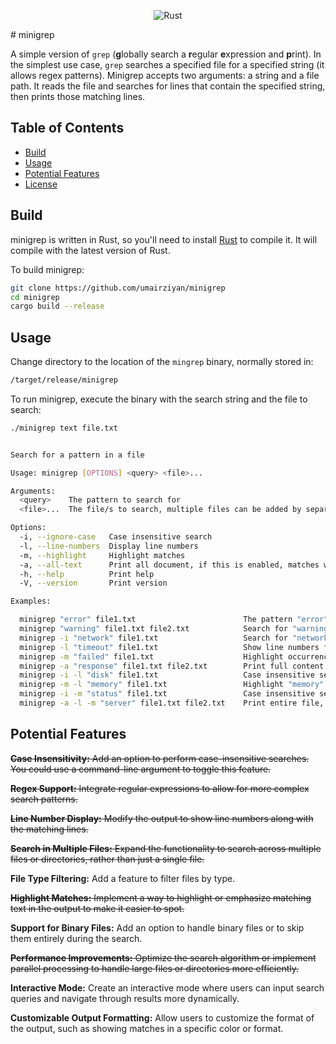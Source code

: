 <p align="center">
  <img src="https://github.com/umairziyan/minigrep/actions/workflows/rust.yml/badge.svg" alt="Rust">
</p>
# minigrep

A simple version of `grep` (**g**lobally search a **r**egular **e**xpression and
**p**rint). In the simplest use case, `grep` searches a specified file for a specified string (it allows regex patterns). Minigrep accepts two arguments: a string and a file path. It reads the file and searches for lines that contain the specified string, then prints those matching lines.

## Table of Contents

- [Build](#build)
- [Usage](#usage)
- [Potential Features](#potential-features)
- [License](#license)

## Build

minigrep is written in Rust, so you'll need to install [Rust](https://www.rust-lang.org/) to compile it. It will compile with the latest version of Rust.

To build minigrep:

```sh
git clone https://github.com/umairziyan/minigrep
cd minigrep
cargo build --release
```

## Usage

Change directory to the location of the `mingrep` binary, normally stored in:

```sh
/target/release/minigrep
```

To run minigrep, execute the binary with the search string and the file to search:

```sh
./minigrep text file.txt
```

```sh

Search for a pattern in a file

Usage: minigrep [OPTIONS] <query> <file>...

Arguments:
  <query>    The pattern to search for
  <file>...  The file/s to search, multiple files can be added by separating them with a space, e.g. file1.txt, file2.txt

Options:
  -i, --ignore-case   Case insensitive search
  -l, --line-numbers  Display line numbers
  -m, --highlight     Highlight matches
  -a, --all-text      Print all document, if this is enabled, matches will automatically be highlighted.
  -h, --help          Print help
  -V, --version       Print version

Examples:

  minigrep "error" file1.txt                        The pattern "error" in `file1.txt`
  minigrep "warning" file1.txt file2.txt            Search for "warning" in `file1.txt` and `file2.txt`
  minigrep -i "network" file1.txt                   Search for "network" in `file1.txt` ignoring case
  minigrep -l "timeout" file1.txt                   Show line numbers for "timeout" matches in `file1.txt`
  minigrep -m "failed" file1.txt                    Highlight occurrences of "failed" in `file1.txt`
  minigrep -a "response" file1.txt file2.txt        Print full content with "response" highlighted
  minigrep -i -l "disk" file1.txt                   Case insensitive search with line numbers for "disk"
  minigrep -m -l "memory" file1.txt                 Highlight "memory" and show line numbers in `file1.txt`
  minigrep -i -m "status" file1.txt                 Case insensitive search for "status" with highlighting
  minigrep -a -l -m "server" file1.txt file2.txt    Print entire file, highlight "server", and show line numbers

```

## Potential Features

~~**Case Insensitivity:** Add an option to perform case-insensitive searches. You could use a command-line argument to toggle this feature.~~

~~**Regex Support:** Integrate regular expressions to allow for more complex search patterns.~~

~~**Line Number Display:** Modify the output to show line numbers along with the matching lines.~~

~~**Search in Multiple Files:** Expand the functionality to search across multiple files or directories, rather than just a single file.~~

**File Type Filtering:** Add a feature to filter files by type.

~~**Highlight Matches:** Implement a way to highlight or emphasize matching text in the output to make it easier to spot.~~

**Support for Binary Files:** Add an option to handle binary files or to skip them entirely during the search.

~~**Performance Improvements:** Optimize the search algorithm or implement parallel processing to handle large files or directories more efficiently.~~

**Interactive Mode:** Create an interactive mode where users can input search queries and navigate through results more dynamically.

**Customizable Output Formatting:** Allow users to customize the format of the output, such as showing matches in a specific color or format.
